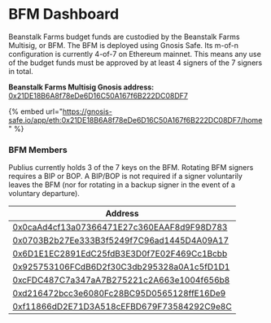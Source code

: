 # BFM Dashboard

Beanstalk Farms budget funds are custodied by the Beanstalk Farms Multisig, or BFM. The BFM is deployed using Gnosis Safe. Its m-of-n configuration is currently 4-of-7 on Ethereum mainnet. This means any use of the budget funds must be approved by at least 4 signers of the 7 signers in total.

**Beanstalk Farms Multisig Gnosis address:** [0x21DE18B6A8f78eDe6D16C50A167f6B222DC08DF7](https://etherscan.io/address/0x21DE18B6A8f78eDe6D16C50A167f6B222DC08DF7)

{% embed url="https://gnosis-safe.io/app/eth:0x21DE18B6A8f78eDe6D16C50A167f6B222DC08DF7/home" %}

### **BFM Members**

Publius currently holds 3 of the 7 keys on the BFM. Rotating BFM signers requires a BIP or BOP. A BIP/BOP is not required if a signer voluntarily leaves the BFM (nor for rotating in a backup signer in the event of a voluntary departure).

| Address                                                                                                               |
| --------------------------------------------------------------------------------------------------------------------- |
| [0x0caAd4cf13a07366471E27c360EAAF8d9F98D783](https://etherscan.io/address/0x0caAd4cf13a07366471E27c360EAAF8d9F98D783) |
| [0x0703B2b27Ee333B3f5249f7C96ad1445D4A09A17](https://etherscan.io/address/0x0703B2b27Ee333B3f5249f7C96ad1445D4A09A17) |
| [0x6D1E1EC2891EdC25fdB3E3D0f7E02F469Cc1Bcbb](https://etherscan.io/address/0x6D1E1EC2891EdC25fdB3E3D0f7E02F469Cc1Bcbb) |
| [0x925753106FCdB6D2f30C3db295328a0A1c5fD1D1](https://etherscan.io/address/0x925753106FCdB6D2f30C3db295328a0A1c5fD1D1) |
| [0xcFDC487C7a347aA7B275221c2A663e1004f656b8](https://etherscan.io/address/0xcFDC487C7a347aA7B275221c2A663e1004f656b8) |
| [0xd216472bcc3e6080Fc28BC95D0565128ffE16De9](https://etherscan.io/address/0xd216472bcc3e6080Fc28BC95D0565128ffE16De9) |
| [0xf11866dD2E71D3A518cEFBD679F73584292C9e8C](https://etherscan.io/address/0xf11866dD2E71D3A518cEFBD679F73584292C9e8C) |
